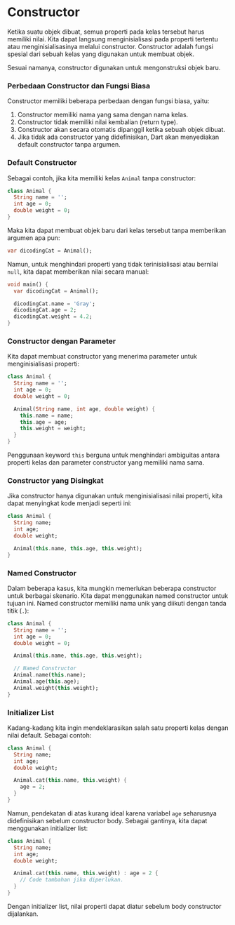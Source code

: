 # Constructor

Ketika suatu objek dibuat, semua properti pada kelas tersebut harus memiliki nilai. Kita dapat langsung menginisialisasi pada properti tertentu atau menginisialisasinya melalui constructor. Constructor adalah fungsi spesial dari sebuah kelas yang digunakan untuk membuat objek.

Sesuai namanya, constructor digunakan untuk mengonstruksi objek baru.

### Perbedaan Constructor dan Fungsi Biasa

Constructor memiliki beberapa perbedaan dengan fungsi biasa, yaitu:
1. Constructor memiliki nama yang sama dengan nama kelas.
2. Constructor tidak memiliki nilai kembalian (return type).
3. Constructor akan secara otomatis dipanggil ketika sebuah objek dibuat.
4. Jika tidak ada constructor yang didefinisikan, Dart akan menyediakan default constructor tanpa argumen.

### Default Constructor

Sebagai contoh, jika kita memiliki kelas `Animal` tanpa constructor:

```dart
class Animal {
  String name = '';
  int age = 0;
  double weight = 0;
}
```

Maka kita dapat membuat objek baru dari kelas tersebut tanpa memberikan argumen apa pun:

```dart
var dicodingCat = Animal();
```

Namun, untuk menghindari properti yang tidak terinisialisasi atau bernilai `null`, kita dapat memberikan nilai secara manual:

```dart
void main() {
  var dicodingCat = Animal();

  dicodingCat.name = 'Gray';
  dicodingCat.age = 2;
  dicodingCat.weight = 4.2;
}
```

### Constructor dengan Parameter

Kita dapat membuat constructor yang menerima parameter untuk menginisialisasi properti:

```dart
class Animal {
  String name = '';
  int age = 0;
  double weight = 0;

  Animal(String name, int age, double weight) {
    this.name = name;
    this.age = age;
    this.weight = weight;
  }
}
```

Penggunaan keyword `this` berguna untuk menghindari ambiguitas antara properti kelas dan parameter constructor yang memiliki nama sama.

### Constructor yang Disingkat

Jika constructor hanya digunakan untuk menginisialisasi nilai properti, kita dapat menyingkat kode menjadi seperti ini:

```dart
class Animal {
  String name;
  int age;
  double weight;

  Animal(this.name, this.age, this.weight);
}
```

### Named Constructor

Dalam beberapa kasus, kita mungkin memerlukan beberapa constructor untuk berbagai skenario. Kita dapat menggunakan named constructor untuk tujuan ini. Named constructor memiliki nama unik yang diikuti dengan tanda titik (`.`):

```dart
class Animal {
  String name = '';
  int age = 0;
  double weight = 0;

  Animal(this.name, this.age, this.weight);

  // Named Constructor
  Animal.name(this.name);
  Animal.age(this.age);
  Animal.weight(this.weight);
}
```

### Initializer List

Kadang-kadang kita ingin mendeklarasikan salah satu properti kelas dengan nilai default. Sebagai contoh:

```dart
class Animal {
  String name;
  int age;
  double weight;

  Animal.cat(this.name, this.weight) {
    age = 2;
  }
}
```

Namun, pendekatan di atas kurang ideal karena variabel `age` seharusnya didefinisikan sebelum constructor body. Sebagai gantinya, kita dapat menggunakan initializer list:

```dart
class Animal {
  String name;
  int age;
  double weight;

  Animal.cat(this.name, this.weight) : age = 2 {
    // Code tambahan jika diperlukan.
  }
}
```

Dengan initializer list, nilai properti dapat diatur sebelum body constructor dijalankan.

